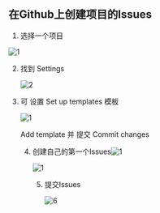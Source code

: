 ## 在Github上创建项目的Issues

1. 选择一个项目

  ![1](https://img-blog.csdnimg.cn/20190315163526648.png?x-oss-process=image/watermark,type_ZmFuZ3poZW5naGVpdGk,shadow_10,text_aHR0cHM6Ly9ibG9nLmNzZG4ubmV0L3h1OTkwMTI4NjM4,size_16,color_FFFFFF,t_70"这是CSDN的图标")



2. 找到 Settings

   ![2](https://img-blog.csdnimg.cn/20190315163746580.png?x-oss-process=image/watermark,type_ZmFuZ3poZW5naGVpdGk,shadow_10,text_aHR0cHM6Ly9ibG9nLmNzZG4ubmV0L3h1OTkwMTI4NjM4,size_16,color_FFFFFF,t_70"这是CSDN的图标")


3. 可 设置 Set up templates  模板

   ![1](https://img-blog.csdnimg.cn/20190315164050446.png?x-oss-process=image/watermark,type_ZmFuZ3poZW5naGVpdGk,shadow_10,text_aHR0cHM6Ly9ibG9nLmNzZG4ubmV0L3h1OTkwMTI4NjM4,size_16,color_FFFFFF,t_70"这是CSDN的图标")

   Add template 并 提交 Commit changes



   4. 创建自己的第一个Issues![1](https://img-blog.csdnimg.cn/201903151643358.png?x-oss-process=image/watermark,type_ZmFuZ3poZW5naGVpdGk,shadow_10,text_aHR0cHM6Ly9ibG9nLmNzZG4ubmV0L3h1OTkwMTI4NjM4,size_16,color_FFFFFF,t_70,"这是CSDN的图片")

      ![1](https://img-blog.csdnimg.cn/2019031516450112.png?x-oss-process=image/watermark,type_ZmFuZ3poZW5naGVpdGk,shadow_10,text_aHR0cHM6Ly9ibG9nLmNzZG4ubmV0L3h1OTkwMTI4NjM4,size_16,color_FFFFFF,t_70)



        5. 提交Issues

           ![6](https://img-blog.csdnimg.cn/201903151646002.png?x-oss-process=image/watermark,type_ZmFuZ3poZW5naGVpdGk,shadow_10,text_aHR0cHM6Ly9ibG9nLmNzZG4ubmV0L3h1OTkwMTI4NjM4,size_16,color_FFFFFF,t_70,"这是CSDN的图片")


      ​    